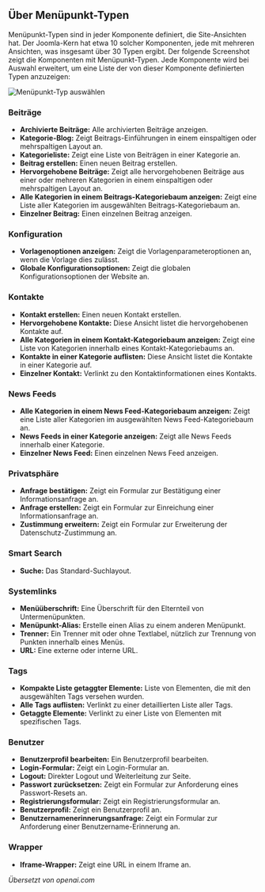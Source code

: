 <!-- Filename: J4.x:Menu_Item_Types / Display title: Menüelementtypen -->

## Über Menüpunkt-Typen

Menüpunkt-Typen sind in jeder Komponente definiert, die Site-Ansichten hat. Der Joomla-Kern hat etwa 10 solcher Komponenten, jede mit mehreren Ansichten, was insgesamt über 30 Typen ergibt. Der folgende Screenshot zeigt die Komponenten mit Menüpunkt-Typen. Jede Komponente wird bei Auswahl erweitert, um eine Liste der von dieser Komponente definierten Typen anzuzeigen:

![Menüpunkt-Typ auswählen](../../../en/images/menus/menus-menu-item-type-select.png)

### Beiträge

- **Archivierte Beiträge:** Alle archivierten Beiträge anzeigen.
- **Kategorie-Blog:** Zeigt Beitrags-Einführungen in einem einspaltigen oder mehrspaltigen Layout an.
- **Kategorieliste:** Zeigt eine Liste von Beiträgen in einer Kategorie an.
- **Beitrag erstellen:** Einen neuen Beitrag erstellen.
- **Hervorgehobene Beiträge:** Zeigt alle hervorgehobenen Beiträge aus einer oder mehreren Kategorien in einem einspaltigen oder mehrspaltigen Layout an.
- **Alle Kategorien in einem Beitrags-Kategoriebaum anzeigen:** Zeigt eine Liste aller Kategorien im ausgewählten Beitrags-Kategoriebaum an.
- **Einzelner Beitrag:** Einen einzelnen Beitrag anzeigen.

### Konfiguration

- **Vorlagenoptionen anzeigen:** Zeigt die Vorlagenparameteroptionen an, wenn die Vorlage dies zulässt.
- **Globale Konfigurationsoptionen:** Zeigt die globalen Konfigurationsoptionen der Website an.

### Kontakte

- **Kontakt erstellen:** Einen neuen Kontakt erstellen.
- **Hervorgehobene Kontakte:** Diese Ansicht listet die hervorgehobenen Kontakte auf.
- **Alle Kategorien in einem Kontakt-Kategoriebaum anzeigen:** Zeigt eine Liste von Kategorien innerhalb eines Kontakt-Kategoriebaums an.
- **Kontakte in einer Kategorie auflisten:** Diese Ansicht listet die Kontakte in einer Kategorie auf.
- **Einzelner Kontakt:** Verlinkt zu den Kontaktinformationen eines Kontakts.

### News Feeds

- **Alle Kategorien in einem News Feed-Kategoriebaum anzeigen:** Zeigt eine Liste aller Kategorien im ausgewählten News Feed-Kategoriebaum an.
- **News Feeds in einer Kategorie anzeigen:** Zeigt alle News Feeds innerhalb einer Kategorie.
- **Einzelner News Feed:** Einen einzelnen News Feed anzeigen.

### Privatsphäre

- **Anfrage bestätigen:** Zeigt ein Formular zur Bestätigung einer Informationsanfrage an.
- **Anfrage erstellen:** Zeigt ein Formular zur Einreichung einer Informationsanfrage an.
- **Zustimmung erweitern:** Zeigt ein Formular zur Erweiterung der Datenschutz-Zustimmung an.

### Smart Search

- **Suche:** Das Standard-Suchlayout.

### Systemlinks

- **Menüüberschrift:** Eine Überschrift für den Elternteil von Untermenüpunkten.
- **Menüpunkt-Alias:** Erstelle einen Alias zu einem anderen Menüpunkt.
- **Trenner:** Ein Trenner mit oder ohne Textlabel, nützlich zur Trennung von Punkten innerhalb eines Menüs.
- **URL:** Eine externe oder interne URL.

### Tags

- **Kompakte Liste getaggter Elemente:** Liste von Elementen, die mit den ausgewählten Tags versehen wurden.
- **Alle Tags auflisten:** Verlinkt zu einer detaillierten Liste aller Tags.
- **Getaggte Elemente:** Verlinkt zu einer Liste von Elementen mit spezifischen Tags.

### Benutzer

- **Benutzerprofil bearbeiten:** Ein Benutzerprofil bearbeiten.
- **Login-Formular:** Zeigt ein Login-Formular an.
- **Logout:** Direkter Logout und Weiterleitung zur Seite.
- **Passwort zurücksetzen:** Zeigt ein Formular zur Anforderung eines Passwort-Resets an.
- **Registrierungsformular:** Zeigt ein Registrierungsformular an.
- **Benutzerprofil:** Zeigt ein Benutzerprofil an.
- **Benutzernamenerinnerungsanfrage:** Zeigt ein Formular zur Anforderung einer Benutzername-Erinnerung an.

### Wrapper

- **Iframe-Wrapper:** Zeigt eine URL in einem Iframe an.

*Übersetzt von openai.com*

